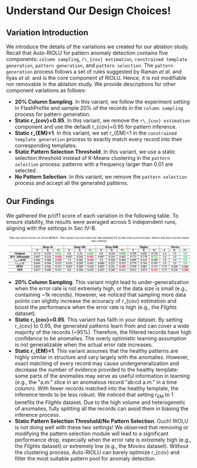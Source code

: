 # Understand Our Design Choices!

## Variation Introduction
We introduce the details of the variations we created for our ablation study. Recall that Auto-RIOLU for pattern anomaly detection contains five components: ```column sampling```, ```r\_{cov} estimation```, ```constrained template generation```, ```pattern generation```, and ```pattern selection```. The ```pattern generation``` process follows a set of rules suggested by Raman *et al.* and Ilyas *et al.* and is the core component of RIOLU. Hence, it is not modifiable nor removable in the ablation study. We provide descriptions for other component variations as follows:
- __20% Column Sampling__. In this variant, we follow the experiment setting in FlashProfile and sample 20% of the records in the ```column sampling``` process for pattern generation.
- __Static r\_{cov}=0.95__. In this variant, we remove the ```r\_{cov} estimation``` component and use the default r_{cov}=0.95 for pattern inference.
- __Static r\_{EM}=1__. In this variant, we set r\_{EM}=1 in the ```constrained template generation``` process to exactly match every record into their corresponding templates.
- __Static Pattern Selection Threshold__. In this variant, we use a static selection threshold instead of K-Means clustering in the ```pattern selection``` process: patterns with a frequency larger than 0.01 are selected. 
- __No Pattern Selection__. In this variant, we remove the ```pattern selection```  process and accept all the generated patterns. 

## Our Findings
We gathered the p/r/f1 score of each variation in the following table. To ensure stability, the results were averaged across 5 independent runs, aligning with the settings in Sec IV-B. 

![ablation_study](./images/ablation_study.png)

- __20% Column Sampling__. This variant might lead to under-generalization when the error rate is not extremely high, or the data size is small (e.g., containing ~1k records). However, we noticed that sampling more data points can slightly increase the accuracy of r\_{cov} estimation and boost the performance when the error rate is high (e.g., the *Flights* dataset). 
- __Static r\_{cov}=0.95__. This variant has faith in your dataset. By setting r\_{cov} to 0.95, the generated patterns learn from and can cover a wide majority of the records (~95%). Therefore, the filtered records have high confidence to be anomalies. The overly optimistic learning assumption is not generalizable when the actual error rate increases. 
- __Static r\_{EM}=1__. This variant assumes that the healthy patterns are highly similar in structure and vary largely with the anomalies. However, exact matching of every record may cause undergeneralization and decrease the number of evidence provided to the healthy template: some parts of the anomalies may serve as useful information in learning (e.g., the "a.m." slice in an anomalous record "ab:cd a.m." in a time column). With fewer records matched into the healthy template, the inference tends to be less robust. We noticed that setting $r_{EM}$ to 1 benefits the *Flights* dataset. Due to the high volume and heterogenetic of anomalies, fully splitting all the records can avoid them in biasing the inference process. 
- __Static Pattern Selection Threshold/No Pattern Selection__. Ouch! RIOLU is not doing well with these two settings! We observed that removing or modifying the pattern selection module will lead to a significant performance drop, especially when the error rate is extremely high (e.g., the *Flights* dataset) or extremely low (e.g., the *Movies* dataset). Without the clustering process, Auto-RIOLU can barely optimize r_{cov} and filter the most suitable pattern pool for anomaly detection.
